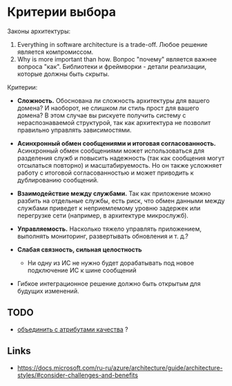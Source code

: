 # Критерии выбора

Законы архитектуры:

1. Everything in software architecture is a trade-off. Любое решение является компромиссом.
2. Why is more important than how. Вопрос "почему" является важнее вопроса "как". Библиотеки и фреймворки - детали реализации, которые должны быть скрыты.

Критерии:

- **Сложность.** Обоснована ли сложность архитектуры для вашего домена? И наоборот, не слишком ли стиль прост для вашего домена? В этом случае вы рискуете получить систему с нераспознаваемой структурой, так как архитектура не позволит правильно управлять зависимостями.

- **Асинхронный обмен сообщениями и итоговая согласованность.** Асинхронный обмен сообщениями может использоваться для разделения служб и повысить надежность (так как сообщения могут отсылаться повторно) и масштабируемость. Но он также усложняет работу с итоговой согласованностью и может приводить к дублированию сообщений.

- **Взаимодействие между службами.** Так как приложение можно разбить на отдельные службы, есть риск, что обмен данными между службами приведет к неприемлемому уровню задержек или перегрузке сети (например, в архитектуре микрослужб).

- **Управляемость.** Насколько тяжело управлять приложением, выполнять мониторинг, развертывать обновления и т. д.?
- **Слабая связность, сильная целостность**
  - Ни одну из ИС не нужно будет дорабатывать под новое подключение ИС к шине сообщений

- Гибкое интеграционное решение должно быть открытым для будущих изменений.

## TODO

- [объединить с атрибутами качества](arch.ability.md) ?

## Links

- https://docs.microsoft.com/ru-ru/azure/architecture/guide/architecture-styles/#consider-challenges-and-benefits
